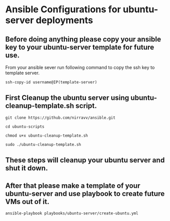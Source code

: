 # Ansible Configurations for ubuntu-server deployments

## Before doing anything please copy your ansible key to your ubuntu-server template for future use.

From your ansible sever run following command to copy the ssh key to template server.

```
ssh-copy-id username@IP(template-server) 
```

## First Cleanup the ubuntu server using ubuntu-cleanup-template.sh script.

```
git clone https://github.com/nirravv/ansible.git
```

```
cd ubuntu-scripts
```

```
chmod u+x ubuntu-cleanup-template.sh
```

```
sudo ./ubuntu-cleanup-template.sh
```

## These steps will cleanup your ubuntu server and shut it down.

## After that please make a template of your ubuntu-server and use playbook to create future VMs out of it.

```
ansible-playbook playbooks/ubuntu-server/create-ubuntu.yml
```